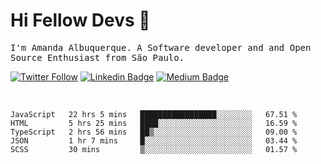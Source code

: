# Hi Fellow Devs :wave:
   
<p>
  <samp>
    I'm Amanda Albuquerque. A Software developer and and Open Source Enthusiast from São Paulo.
  </samp>

  
  [![Twitter Follow](https://img.shields.io/twitter/follow/alalbux?style=social)](https://www.twitter.com/alalbux)
  [![Linkedin Badge](https://img.shields.io/badge/-alalbux-blue?style=flat-square&logo=Linkedin&logoColor=white&link=https://www.linkedin.com/in/alalbux/)](https://www.linkedin.com/in/alalbux/)
  [![Medium Badge](https://img.shields.io/badge/-alalbux-black?style=flat-square&logo=Medium&logoColor=white&link=https://medium.com/@alalbux)](https://medium.com/@alalbux)
</p>

  <br/>
  

<!--START_SECTION:waka-->
```text
JavaScript   22 hrs 5 mins   █████████████████░░░░░░░░   67.51 % 
HTML         5 hrs 25 mins   ████░░░░░░░░░░░░░░░░░░░░░   16.59 % 
TypeScript   2 hrs 56 mins   ██▒░░░░░░░░░░░░░░░░░░░░░░   09.00 % 
JSON         1 hr 7 mins     █░░░░░░░░░░░░░░░░░░░░░░░░   03.44 % 
SCSS         30 mins         ▒░░░░░░░░░░░░░░░░░░░░░░░░   01.57 % 
```
<!--END_SECTION:waka-->

